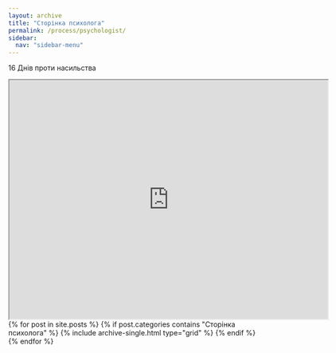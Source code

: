 ```yaml
---
layout: archive
title: "Сторінка психолога"
permalink: /process/psychologist/
sidebar:
  nav: "sidebar-menu"
---
```

16 Днів проти насильства

<iframe src="https://drive.google.com/file/d/1g6VaeVdTJRALE7qHIUKMBh7pTFgG3uMV/preview" width="640" height="480"></iframe>


<div class="grid__wrapper">
  {% for post in site.posts %}
    {% if post.categories contains "Сторінка психолога" %}
      {% include archive-single.html type="grid" %}
    {% endif %}
  {% endfor %}
</div>
